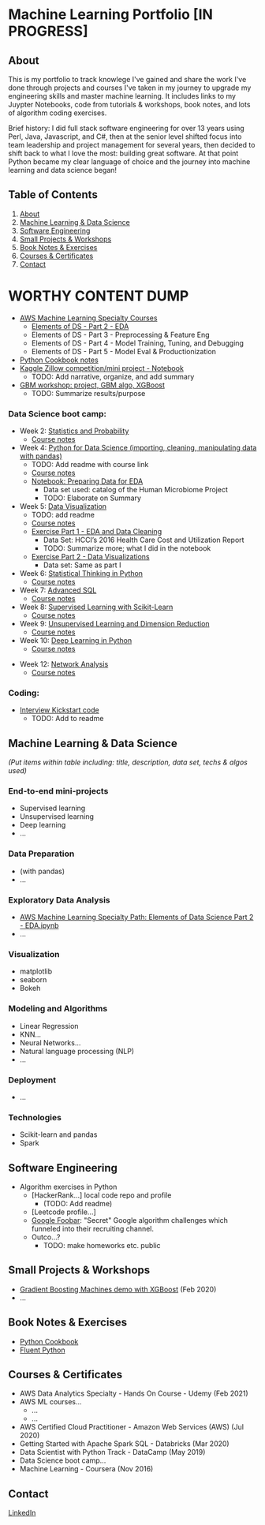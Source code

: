 # Machine Learning Portfolio [IN PROGRESS]

## About
This is my portfolio to track knowlege I've gained and share the work I've done through projects and courses I've taken in my journey to upgrade my engineering skills and master machine learning.  It includes links to my Juypter Notebooks, code from tutorials & workshops, book notes, and lots of algorithm coding exercises.

Brief history: I did full stack software engineering for over 13 years using Perl, Java, Javascript, and C#, then at the senior level shifted focus into team leadership and project management for several years, then decided to shift back to what I love the most: building great software.  At that point Python became my clear language of choice and the journey into machine learning and data science began!

## Table of Contents
1. [About](#about)
1. [Machine Learning & Data Science](#machine-learning--data-science)
1. [Software Engineering](#software-engineering)
1. [Small Projects & Workshops](#small-projects--workshops)
1. [Book Notes & Exercises](#book-notes--exercises)
1. [Courses & Certificates](#courses--certificates)
1. [Contact](#contact)

# WORTHY CONTENT DUMP
- [AWS Machine Learning Specialty Courses](https://github.com/tylerbittner/learning/tree/master/AWS%20Machine%20Learning%20Specialty%20Path)
  - [Elements of DS - Part 2 - EDA](https://github.com/tylerbittner/learning/blob/master/AWS%20Machine%20Learning%20Specialty%20Path/Elements%20of%20DS%20-%20Part%202%20-%20EDA.ipynb)
  - Elements of DS - Part 3 - Preprocessing & Feature Eng
  - Elements of DS - Part 4 - Model Training, Tuning, and Debugging
  - Elements of DS - Part 5 - Model Eval & Productionization
- [Python Cookbook notes](https://github.com/tylerbittner/learning/tree/master/Book:%20Python%20Cookbook)
- [Kaggle Zillow competition/mini project - Notebook](https://github.com/tylerbittner/bizzestimate/blob/master/Bizzestimate%20Analysis%20%26%20Predictions%20-%20Round%201.ipynb)
  - TODO: Add narrative, organize, and add summary
- [GBM workshop: project, GBM algo, XGBoost](https://github.com/tylerbittner/learning/tree/master/GBM_workshop)
  - TODO: Summarize results/purpose
<!-- - [NOT WORTHY - Kaggle Titanic tutorial: project]&#40;https://github.com/tylerbittner/learning/tree/master/Kaggle%20Titanic%20Tutorial&#41;) 
-->

### Data Science boot camp:
  - Week 2: [Statistics and Probability](https://github.com/tylerbittner/datascience-bootcamp/tree/master/week-2)
    - [Course notes](https://github.com/tylerbittner/datascience-bootcamp/blob/master/week-2/Notes%20-%20Week%202%20-%20Statistics%20and%20Probability.ipynb)
  - Week 4: [Python for Data Science (importing, cleaning, manipulating data with pandas)](https://github.com/tylerbittner/datascience-bootcamp/tree/master/week-4)
    - TODO: Add readme with course link
    - [Course notes](https://github.com/tylerbittner/datascience-bootcamp/blob/master/week-4/Notes%20-%20Week%204%20-%20Intro%20to%20Python%20for%20Data%20Science%20(DataCamp.com).ipynb)
    - [Notebook: Preparing Data for EDA](https://github.com/tylerbittner/datascience-bootcamp/blob/master/week-4/Preparing%20Data%20for%20Exploratory%20Data%20Analysis.ipynb)
        - Data set used: catalog of the Human Microbiome Project
        - TODO: Elaborate on Summary
  - Week 5: [Data Visualization](https://github.com/tylerbittner/datascience-bootcamp/tree/master/week-5)
    - TODO: add readme
    - [Course notes](https://github.com/tylerbittner/datascience-bootcamp/blob/master/week-5/Notes%20-%20Week%205%20-%20Data%20Visualization.ipynb)
    - [Exercise Part 1 - EDA and Data Cleaning](https://github.com/tylerbittner/datascience-bootcamp/blob/master/week-5/Exercise%20Part%201%20-%20EDA%20and%20Data%20Cleaning.ipynb)
      - Data Set: HCCI’s 2016 Health Care Cost and Utilization Report
      - TODO: Summarize more; what I did in the notebook
    - [Exercise Part 2 - Data Visualizations](https://github.com/tylerbittner/datascience-bootcamp/blob/master/week-5/Exercise%20Part%202%20-%20Data%20Visualizations.ipynb)
      - Data set: Same as part I
  - Week 6: [Statistical Thinking in Python](https://github.com/tylerbittner/datascience-bootcamp/tree/master/week-6) 
      - [Course notes](https://github.com/tylerbittner/datascience-bootcamp/blob/master/week-6/Notes%20-%20Week%206%20-%20Statistical%20Thinking%20in%20Python.ipynb)
  - Week 7: [Advanced SQL](https://github.com/tylerbittner/datascience-bootcamp/tree/master/week-7)
      - [Course notes](https://github.com/tylerbittner/datascience-bootcamp/blob/master/week-7/Notes%20-%20Week%207%20-%20Advanced%20SQL.ipynb)
  - Week 8: [Supervised Learning with Scikit-Learn](https://github.com/tylerbittner/datascience-bootcamp/tree/master/week-8)
      - [Course notes](https://github.com/tylerbittner/datascience-bootcamp/blob/master/week-8/Notes%20-%20Week%208%20-%20Supervised%20Learning.ipynb)
  - Week 9: [Unsupervised Learning and Dimension Reduction](https://github.com/tylerbittner/datascience-bootcamp/tree/master/week-9)
      - [Course notes](https://github.com/tylerbittner/datascience-bootcamp/blob/master/week-9/Notes%20-%20Week%209%20-%20Unsupervised%20Learning.ipynb)
  - Week 10: [Deep Learning in Python](https://github.com/tylerbittner/datascience-bootcamp/tree/master/week-10)
      - [Course notes](https://github.com/tylerbittner/datascience-bootcamp/blob/master/week-10/Notes%20-%20Week%2010%20-%20Deep%20Learning.ipynb)
  <!-- - Week 11: Advanced Deep Learning
    - TODO: Complete this :) -->
  - Week 12: [Network Analysis](https://github.com/tylerbittner/datascience-bootcamp/tree/master/week-12)
    - [Course notes](https://github.com/tylerbittner/datascience-bootcamp/blob/master/week-12/Week%2012%20-%20Time%20Series%2C%20NLP%2C%20and%20Network%20Analysis.ipynb)
<!--     - TODO: Time Series and NLP courses  -->

### Coding:
- [Interview Kickstart code](https://github.com/tylerbittner/interviewkickstart) 
  - TODO: Add to readme

## Machine Learning & Data Science
*(Put items within table including: title, description, data set, techs & algos used)*

### End-to-end mini-projects
- Supervised learning
- Unsupervised learning
- Deep learning
- ...
### Data Preparation
- (with pandas)
- ...
### Exploratory Data Analysis
- [AWS Machine Learning Specialty Path: Elements of Data Science Part 2 - EDA.ipynb](./AWS%20Machine%20Learning%20Specialty%20Path/Elements%20of%20DS%20-%20Part%202%20-%20EDA.ipynb)
- ...
### Visualization
- matplotlib
- seaborn
- Bokeh
### Modeling and Algorithms
- Linear Regression
- KNN...
- Neural Networks...
- Natural language processing (NLP)
- ...
### Deployment
- ...

### Technologies
- Scikit-learn and pandas
- Spark


## Software Engineering
- Algorithm exercises in Python
  - [HackerRank...] local code repo and profile
    - (TODO: Add readme)
  - [Leetcode profile...]
  - [Google Foobar](./Google%20Foobar/): "Secret" Google algorithm challenges which funneled into their recruiting channel.
  - Outco...?
    - TODO: make homeworks etc. public

## Small Projects & Workshops
- [Gradient Boosting Machines demo with XGBoost](GBM_workshop/readme.md) (Feb 2020)
- ...

## Book Notes & Exercises
- [Python Cookbook](./Book:%20Python%20Cookbook)
- [Fluent Python](./Book:%20Fluent%20Python)

## Courses & Certificates
- AWS Data Analytics Specialty - Hands On Course - Udemy (Feb 2021)
- AWS ML courses...
  - ...
  - ...
- AWS Certified Cloud Practitioner - Amazon Web Services (AWS) (Jul 2020)
- Getting Started with Apache Spark SQL - Databricks (Mar 2020)
- Data Scientist with Python Track - DataCamp (May 2019)
- Data Science boot camp...
- Machine Learning - Coursera (Nov 2016)

## Contact
[LinkedIn](https://www.linkedin.com/in/tylerbittner/)
